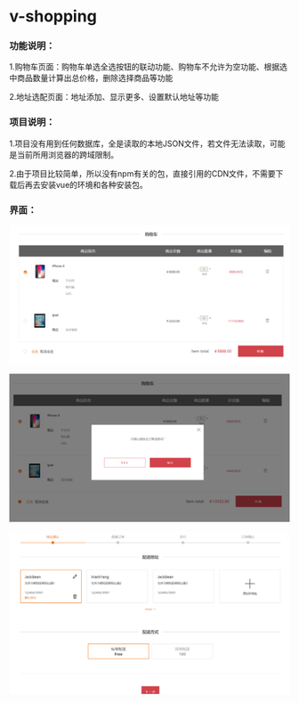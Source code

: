 # v-shopping

### 功能说明：
1.购物车页面：购物车单选全选按钮的联动功能、购物车不允许为空功能、根据选中商品数量计算出总价格，删除选择商品等功能

2.地址选配页面：地址添加、显示更多、设置默认地址等功能

### 项目说明：
1.项目没有用到任何数据库，全是读取的本地JSON文件，若文件无法读取，可能是当前所用浏览器的跨域限制。

2.由于项目比较简单，所以没有npm有关的包，直接引用的CDN文件，不需要下载后再去安装vue的环境和各种安装包。

### 界面：

![Image text](https://github.com/Leyiteyanzhi/v-shopping/blob/master/img/1.png)


![Image text](https://github.com/Leyiteyanzhi/v-shopping/blob/master/img/2.png)


![Image text](https://github.com/Leyiteyanzhi/v-shopping/blob/master/img/3.png)


